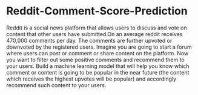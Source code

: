 # Reddit-Comment-Score-Prediction
Reddit is a social news platform that allows users to discuss and vote on content that other users have submitted.On an average reddit receives 470,000 comments per day. The comments are further upvoted or downvoted by the registered users.   Imagine you are going to start a forum where users can post or comment or share content on the platform. Now you want to filter out some positive comments and recommend them to your users.     Build a machine learning model that will help you know which comment or content is going to be popular in the near future (the content which receives the highest upvotes will be popular) and accordingly recommend such content to your users.
